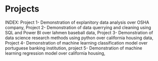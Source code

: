 # Projects

INDEX: 
    Project 1- Demonstration of explanitory data analysis over OSHA company, 
Project 2- Demonstration of data querrying and cleaning using SQL and Power BI over lahmen baseball data,
Project 3- Demonstration of data science research methods using python over california housing data,
Project 4- Demonstration of machine learning classification model over portuguese banking institution,
project 5- Demonstration of machine learning regression model over california housing,
